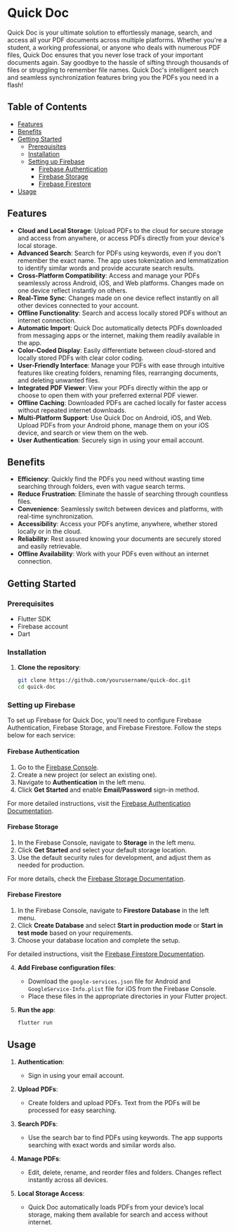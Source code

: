 # Quick Doc

Quick Doc is your ultimate solution to effortlessly manage, search, and access all your PDF documents across multiple platforms. Whether you're a student, a working professional, or anyone who deals with numerous PDF files, Quick Doc ensures that you never lose track of your important documents again. Say goodbye to the hassle of sifting through thousands of files or struggling to remember file names. Quick Doc's intelligent search and seamless synchronization features bring you the PDFs you need in a flash!

## Table of Contents

- [Features](#features)
- [Benefits](#benefits)
- [Getting Started](#getting-started)
  - [Prerequisites](#prerequisites)
  - [Installation](#installation)
  - [Setting up Firebase](#setting-up-firebase)
    - [Firebase Authentication](#firebase-authentication)
    - [Firebase Storage](#firebase-storage)
    - [Firebase Firestore](#firebase-firestore)
- [Usage](#usage)

## Features

- **Cloud and Local Storage**: Upload PDFs to the cloud for secure storage and access from anywhere, or access PDFs directly from your device's local storage.
- **Advanced Search**: Search for PDFs using keywords, even if you don't remember the exact name. The app uses tokenization and lemmatization to identify similar words and provide accurate search results.
- **Cross-Platform Compatibility**: Access and manage your PDFs seamlessly across Android, iOS, and Web platforms. Changes made on one device reflect instantly on others.
- **Real-Time Sync**: Changes made on one device reflect instantly on all other devices connected to your account.
- **Offline Functionality**: Search and access locally stored PDFs without an internet connection.
- **Automatic Import**: Quick Doc automatically detects PDFs downloaded from messaging apps or the internet, making them readily available in the app.
- **Color-Coded Display**: Easily differentiate between cloud-stored and locally stored PDFs with clear color coding.
- **User-Friendly Interface**: Manage your PDFs with ease through intuitive features like creating folders, renaming files, rearranging documents, and deleting unwanted files.
- **Integrated PDF Viewer**: View your PDFs directly within the app or choose to open them with your preferred external PDF viewer.
- **Offline Caching**: Downloaded PDFs are cached locally for faster access without repeated internet downloads.
- **Multi-Platform Support**: Use Quick Doc on Android, iOS, and Web. Upload PDFs from your Android phone, manage them on your iOS device, and search or view them on the web.
- **User Authentication**: Securely sign in using your email account.

## Benefits

- **Efficiency**: Quickly find the PDFs you need without wasting time searching through folders, even with vague search terms.
- **Reduce Frustration**: Eliminate the hassle of searching through countless files.
- **Convenience**: Seamlessly switch between devices and platforms, with real-time synchronization.
- **Accessibility**: Access your PDFs anytime, anywhere, whether stored locally or in the cloud.
- **Reliability**: Rest assured knowing your documents are securely stored and easily retrievable.
- **Offline Availability**: Work with your PDFs even without an internet connection.

## Getting Started

### Prerequisites

- Flutter SDK
- Firebase account
- Dart

### Installation

1. **Clone the repository**:
   ```bash
   git clone https://github.com/yourusername/quick-doc.git
   cd quick-doc
   ```

### Setting up Firebase

To set up Firebase for Quick Doc, you'll need to configure Firebase Authentication, Firebase Storage, and Firebase Firestore. Follow the steps below for each service:

#### Firebase Authentication

1. Go to the [Firebase Console](https://console.firebase.google.com/).
2. Create a new project (or select an existing one).
3. Navigate to **Authentication** in the left menu.
4. Click **Get Started** and enable **Email/Password** sign-in method.

For more detailed instructions, visit the [Firebase Authentication Documentation](https://firebase.google.com/docs/auth).

#### Firebase Storage

1. In the Firebase Console, navigate to **Storage** in the left menu.
2. Click **Get Started** and select your default storage location.
3. Use the default security rules for development, and adjust them as needed for production.

For more details, check the [Firebase Storage Documentation](https://firebase.google.com/docs/storage).

#### Firebase Firestore

1. In the Firebase Console, navigate to **Firestore Database** in the left menu.
2. Click **Create Database** and select **Start in production mode** or **Start in test mode** based on your requirements.
3. Choose your database location and complete the setup.

For detailed instructions, visit the [Firebase Firestore Documentation](https://firebase.google.com/docs/firestore).

4. **Add Firebase configuration files**:

   - Download the `google-services.json` file for Android and `GoogleService-Info.plist` file for iOS from the Firebase Console.
   - Place these files in the appropriate directories in your Flutter project.

5. **Run the app**:
   ```bash
   flutter run
   ```

## Usage

1. **Authentication**:

   - Sign in using your email account.

2. **Upload PDFs**:

   - Create folders and upload PDFs. Text from the PDFs will be processed for easy searching.

3. **Search PDFs**:

   - Use the search bar to find PDFs using keywords. The app supports searching with exact words and similar words also.

4. **Manage PDFs**:

   - Edit, delete, rename, and reorder files and folders. Changes reflect instantly across all devices.

5. **Local Storage Access**:
   - Quick Doc automatically loads PDFs from your device’s local storage, making them available for search and access without internet.

